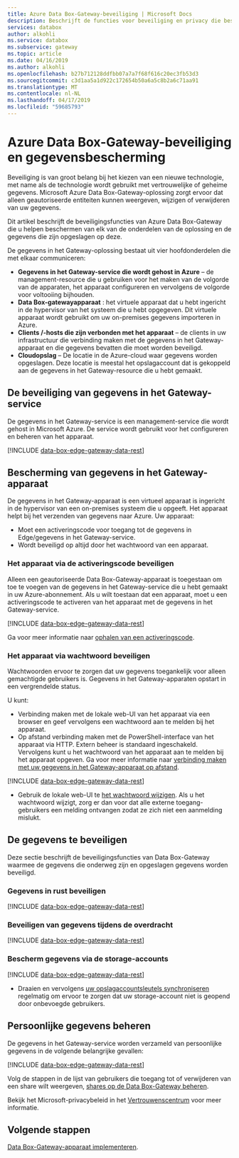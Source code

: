 ```yaml
---
title: Azure Data Box-Gateway-beveiliging | Microsoft Docs
description: Beschrijft de functies voor beveiliging en privacy die bescherming van uw virtuele apparaat Azure Data Box-Gateway, service en gegevens on-premises en in de cloud.
services: databox
author: alkohli
ms.service: databox
ms.subservice: gateway
ms.topic: article
ms.date: 04/16/2019
ms.author: alkohli
ms.openlocfilehash: b27b712128ddfbb07a7a7f68f616c20ec3fb53d3
ms.sourcegitcommit: c3d1aa5a1d922c172654b50a6a5c8b2a6c71aa91
ms.translationtype: MT
ms.contentlocale: nl-NL
ms.lasthandoff: 04/17/2019
ms.locfileid: "59685793"
---
```

# <a name="azure-data-box-gateway-security-and-data-protection"></a>Azure Data Box-Gateway-beveiliging en gegevensbescherming

Beveiliging is van groot belang bij het kiezen van een nieuwe technologie, met name als de technologie wordt gebruikt met vertrouwelijke of geheime gegevens. Microsoft Azure Data Box-Gateway-oplossing zorgt ervoor dat alleen geautoriseerde entiteiten kunnen weergeven, wijzigen of verwijderen van uw gegevens.

Dit artikel beschrijft de beveiligingsfuncties van Azure Data Box-Gateway die u helpen beschermen van elk van de onderdelen van de oplossing en de gegevens die zijn opgeslagen op deze.

De gegevens in het Gateway-oplossing bestaat uit vier hoofdonderdelen die met elkaar communiceren:

- **Gegevens in het Gateway-service die wordt gehost in Azure** – de management-resource die u gebruiken voor het maken van de volgorde van de apparaten, het apparaat configureren en vervolgens de volgorde voor voltooiing bijhouden.
- **Data Box-gatewayapparaat** : het virtuele apparaat dat u hebt ingericht in de hypervisor van het systeem die u hebt opgegeven. Dit virtuele apparaat wordt gebruikt om uw on-premises gegevens importeren in Azure.
- **Clients /-hosts die zijn verbonden met het apparaat** – de clients in uw infrastructuur die verbinding maken met de gegevens in het Gateway-apparaat en die gegevens bevatten die moet worden beveiligd.
- **Cloudopslag** – De locatie in de Azure-cloud waar gegevens worden opgeslagen. Deze locatie is meestal het opslagaccount dat is gekoppeld aan de gegevens in het Gateway-resource die u hebt gemaakt.


## <a name="data-box-gateway-service-protection"></a>De beveiliging van gegevens in het Gateway-service

De gegevens in het Gateway-service is een management-service die wordt gehost in Microsoft Azure. De service wordt gebruikt voor het configureren en beheren van het apparaat.

[!INCLUDE [data-box-edge-gateway-data-rest](../../includes/data-box-edge-gateway-service-protection.md)]

## <a name="data-box-gateway-device-protection"></a>Bescherming van gegevens in het Gateway-apparaat

De gegevens in het Gateway-apparaat is een virtueel apparaat is ingericht in de hypervisor van een on-premises systeem die u opgeeft. Het apparaat helpt bij het verzenden van gegevens naar Azure. Uw apparaat:

- Moet een activeringscode voor toegang tot de gegevens in Edge/gegevens in het Gateway-service.
- Wordt beveiligd op altijd door het wachtwoord van een apparaat.
<!---  secure boot enabled.
- Runs Windows Defender Device Guard. Device Guard allows you to run only trusted applications that you define in your code integrity policies.-->

### <a name="protect-the-device-via-activation-key"></a>Het apparaat via de activeringscode beveiligen

Alleen een geautoriseerde Data Box-Gateway-apparaat is toegestaan om toe te voegen van de gegevens in het Gateway-service die u hebt gemaakt in uw Azure-abonnement. Als u wilt toestaan dat een apparaat, moet u een activeringscode te activeren van het apparaat met de gegevens in het Gateway-service.

[!INCLUDE [data-box-edge-gateway-data-rest](../../includes/data-box-edge-gateway-activation-key.md)]

Ga voor meer informatie naar [ophalen van een activeringscode](data-box-gateway-deploy-prep.md#get-the-activation-key).

### <a name="protect-the-device-via-password"></a>Het apparaat via wachtwoord beveiligen

Wachtwoorden ervoor te zorgen dat uw gegevens toegankelijk voor alleen gemachtigde gebruikers is. Gegevens in het Gateway-apparaten opstart in een vergrendelde status.

U kunt:

- Verbinding maken met de lokale web-UI van het apparaat via een browser en geef vervolgens een wachtwoord aan te melden bij het apparaat.
- Op afstand verbinding maken met de PowerShell-interface van het apparaat via HTTP. Extern beheer is standaard ingeschakeld. Vervolgens kunt u het wachtwoord van het apparaat aan te melden bij het apparaat opgeven. Ga voor meer informatie naar [verbinding maken met uw gegevens in het Gateway-apparaat op afstand](data-box-gateway-connect-powershell-interface.md#connect-to-the-powershell-interface).

[!INCLUDE [data-box-edge-gateway-data-rest](../../includes/data-box-edge-gateway-password-best-practices.md)]
- Gebruik de lokale web-UI te [het wachtwoord wijzigen](data-box-gateway-manage-access-power-connectivity-mode.md#manage-device-access). Als u het wachtwoord wijzigt, zorg er dan voor dat alle externe toegang-gebruikers een melding ontvangen zodat ze zich niet een aanmelding mislukt.


## <a name="protect-the-data"></a>De gegevens te beveiligen

Deze sectie beschrijft de beveiligingsfuncties van Data Box-Gateway waarmee de gegevens die onderweg zijn en opgeslagen gegevens worden beveiligd.

### <a name="protect-data-at-rest"></a>Gegevens in rust beveiligen

[!INCLUDE [data-box-edge-gateway-data-rest](../../includes/data-box-edge-gateway-data-rest.md)]

### <a name="protect-data-in-flight"></a>Beveiligen van gegevens tijdens de overdracht

[!INCLUDE [data-box-edge-gateway-data-rest](../../includes/data-box-edge-gateway-data-flight.md)]

### <a name="protect-data-via-storage-accounts"></a>Bescherm gegevens via de storage-accounts

[!INCLUDE [data-box-edge-gateway-data-rest](../../includes/data-box-edge-gateway-protect-data-storage-accounts.md)]
- Draaien en vervolgens [uw opslagaccountsleutels synchroniseren](data-box-gateway-manage-shares.md#sync-storage-keys) regelmatig om ervoor te zorgen dat uw storage-account niet is geopend door onbevoegde gebruikers.

## <a name="manage-personal-information"></a>Persoonlijke gegevens beheren

De gegevens in het Gateway-service worden verzameld van persoonlijke gegevens in de volgende belangrijke gevallen:

[!INCLUDE [data-box-edge-gateway-data-rest](../../includes/data-box-edge-gateway-manage-personal-data.md)]

Volg de stappen in de lijst van gebruikers die toegang tot of verwijderen van een share wilt weergeven, [shares op de Data Box-Gateway beheren](data-box-gateway-manage-shares.md).

Bekijk het Microsoft-privacybeleid in het [Vertrouwenscentrum](https://www.microsoft.com/trustcenter) voor meer informatie.

## <a name="next-steps"></a>Volgende stappen

[Data Box-Gateway-apparaat implementeren](data-box-gateway-deploy-prep.md).
